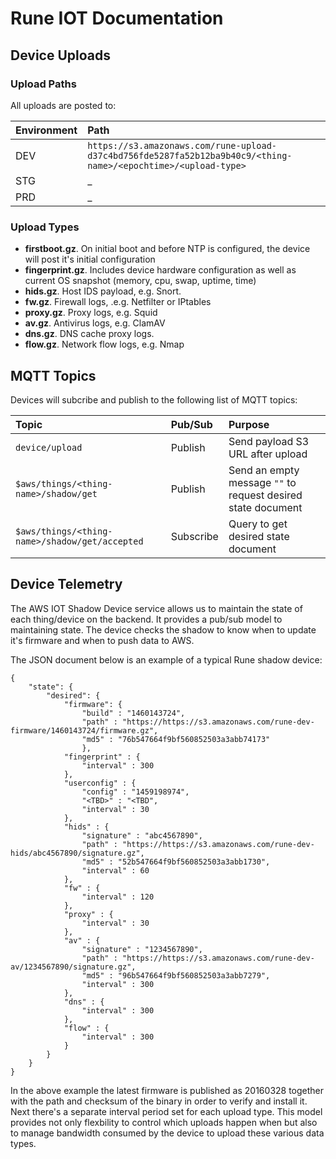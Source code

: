# Rune IOT Documentation

## Device Uploads

### Upload Paths
 All uploads are posted to:

| Environment | Path           |
| :---------- | :------------- |
| DEV |  `https://s3.amazonaws.com/rune-upload-d37c4bd756fde5287fa52b12ba9b40c9/<thing-name>/<epochtime>/<upload-type>` |
| STG | _ |
| PRD | _ |

### Upload Types

* **firstboot.gz**. On initial boot and before NTP is configured, the device will post it's initial configuration
* **fingerprint.gz**. Includes device hardware configuration as well as current OS snapshot (memory, cpu, swap, uptime, time)
* **hids.gz**. Host IDS payload, e.g. Snort.
* **fw.gz**. Firewall logs, .e.g. Netfilter or IPtables
* **proxy.gz**. Proxy logs, e.g. Squid
* **av.gz**. Antivirus logs, e.g. ClamAV
* **dns.gz**. DNS cache proxy logs.
* **flow.gz**. Network flow logs, e.g. Nmap

## MQTT Topics

Devices will subcribe and publish to the following list of MQTT topics:

| Topic     | Pub/Sub     | Purpose |
| :-------- | :---------- | :------ |
| `device/upload` | Publish | Send payload S3 URL after upload |
| `$aws/things/<thing-name>/shadow/get` | Publish | Send an empty message `""` to request desired state document |
| `$aws/things/<thing-name>/shadow/get/accepted` | Subscribe | Query to get desired state document |

## Device Telemetry

The AWS IOT Shadow Device service allows us to maintain the state of each thing/device on the backend. It provides a pub/sub model to maintaining state. The device checks the shadow to know when to update it's firmware and when to push data to AWS.

The JSON document below is an example of a typical Rune shadow device:

```
{
    "state": {
        "desired": {
            "firmware": {
                "build" : "1460143724",
                "path" : "https://https://s3.amazonaws.com/rune-dev-firmware/1460143724/firmware.gz",
                "md5" : "76b547664f9bf560852503a3abb74173"
                },
            "fingerprint" : {
                "interval" : 300
            },
            "userconfig" : {
                "config" : "1459198974",
                "<TBD>" : "<TBD",
                "interval" : 30    
            },
            "hids" : {
                "signature" : "abc4567890",
                "path" : "https://https://s3.amazonaws.com/rune-dev-hids/abc4567890/signature.gz",
                "md5" : "52b547664f9bf560852503a3abb1730",
                "interval" : 60
            },
            "fw" : {
                "interval" : 120
            },
            "proxy" : {
                "interval" : 30
            },
            "av" : {
                "signature" : "1234567890",
                "path" : "https://https://s3.amazonaws.com/rune-dev-av/1234567890/signature.gz",
                "md5" : "96b547664f9bf560852503a3abb7279",
                "interval" : 300
            },
            "dns" : {
                "interval" : 300
            },
            "flow" : {
                "interval" : 300
            }
        }
    }
}
```

In the above example the latest firmware is published as 20160328 together with the path and checksum of the binary in order to verify and install it. Next there's a separate interval period set for each upload type. This model provides not only flexbility to control which uploads happen when but also to manage bandwidth consumed by the device to upload these various data types.
